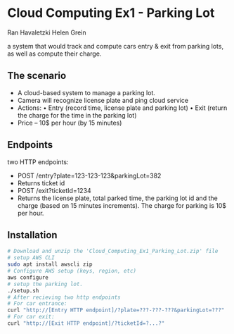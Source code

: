# Cloud Computing Ex1 - Parking Lot
Ran Havaletzki
Helen Grein

 a system that would track and compute cars entry & exit from parking lots, as well as compute their charge.
 
## The scenario

- A cloud-based system to manage a parking lot.
- Camera will recognize license plate and ping cloud service
- Actions:
    • Entry (record time, license plate and parking lot)
    • Exit (return the charge for the time in the parking lot)
- Price – 10$ per hour (by 15 minutes)

## Endpoints
two HTTP endpoints:
- POST /entry?plate=123-123-123&parkingLot=382
 - Returns ticket id
- POST /exit?ticketId=1234
 - Returns the license plate, total parked time, the parking lot id and the charge (based on 15 minutes increments).
The charge for parking is 10$ per hour.

## Installation

```sh
# Download and unzip the 'Cloud_Computing_Ex1_Parking_Lot.zip' file
# setup AWS CLI
sudo apt install awscli zip
# Configure AWS setup (keys, region, etc)
aws configure
# setup the parking lot.
./setup.sh
# After recieving two http endpoints
# For car entrance:
curl "http://[Entry HTTP endpoint]/?plate=???-???-???&parkingLot=???"
# For car exit:
curl "http://[Exit HTTP endpoint]/?ticketId=?...?"
```
